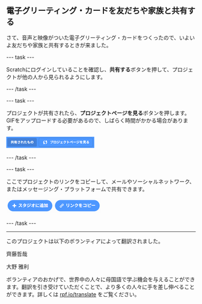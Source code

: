 ## 電子グリーティング・カードを友だちや家族と共有する

さて、音声と映像がついた電子グリーティング・カードをつくったので、いよいよ友だちや家族と共有するときが来ました。

--- task ---

Scratchにログインしていることを確認し、**共有する**ボタンを押して、プロジェクトが他の人から見られるようにします。

--- /task ---

--- task ---

プロジェクトが共有されたら、**プロジェクトページを見る**ボタンを押します。 GIFをアップロードする必要があるので、しばらく時間がかかる場合があります。

![プロジェクトページボタンを示す画像](images/projects-page.png)

--- /task ---

--- task ---

ここでプロジェクトのリンクをコピーして、メールやソーシャルネットワーク、またはメッセージング・プラットフォームで共有できます。

![リンクをコピーするボタンを示す画像](images/copy-link.png)

--- /task ---


***
このプロジェクトは以下のボランティアによって翻訳されました。

齊藤哲哉

大野 雅利

ボランティアのおかげで、世界中の人々に母国語で学ぶ機会を与えることができます。翻訳を引き受けていただくことで、より多くの人々に手を差し伸べることができます。詳しくは [rpf.io/translate](https://rpf.io/translate) をご覧ください。


